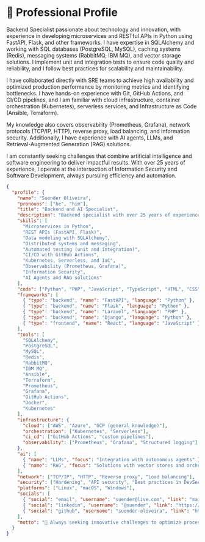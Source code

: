 # 📌 **Professional Profile**

Backend Specialist passionate about technology and innovation, with experience in developing microservices and RESTful APIs in Python using FastAPI, Flask, and other frameworks. I have expertise in SQLAlchemy and working with SQL databases (PostgreSQL, MySQL), caching systems (Redis), messaging systems (RabbitMQ, IBM MQ), and vector storage solutions. I implement unit and integration tests to ensure code quality and reliability, and I follow best practices for scalability and maintainability.

I have collaborated directly with SRE teams to achieve high availability and optimized production performance by monitoring metrics and identifying bottlenecks. I have hands-on experience with Git, GitHub Actions, and CI/CD pipelines, and I am familiar with cloud infrastructure, container orchestration (Kubernetes), serverless services, and Infrastructure as Code (Ansible, Terraform).

My knowledge also covers observability (Prometheus, Grafana), network protocols (TCP/IP, HTTP), reverse proxy, load balancing, and information security. Additionally, I have experience with AI agents, LLMs, and Retrieval-Augmented Generation (RAG) solutions.

I am constantly seeking challenges that combine artificial intelligence and software engineering to deliver impactful results. With over 25 years of experience, I operate at the intersection of Information Security and Software Development, always pursuing efficiency and automation.

```json
{
  "profile": {
    "name": "Suender Oliveira",
    "pronouns": ["he", "him"],
    "title": "Backend and AI Specialist",
    "description": "Backend specialist with over 25 years of experience, operating at the intersection of Information Security and Software Engineering. Passionate about innovation, system architecture, applied AI, and scalable microservices-based solutions.",
    "skills": [
      "Microservices in Python",
      "REST APIs (FastAPI, Flask)",
      "Data modeling with SQLAlchemy",
      "Distributed systems and messaging",
      "Automated testing (unit and integration)",
      "CI/CD with GitHub Actions",
      "Kubernetes, Serverless, and IaC",
      "Observability (Prometheus, Grafana)",
      "Information Security",
      "AI Agents and RAG solutions"
    ],
    "code": ["Python", "PHP", "JavaScript", "TypeScript", "HTML", "CSS", "Markdown"],
    "frameworks": [
      { "type": "backend", "name": "FastAPI", "language": "Python" },
      { "type": "backend", "name": "Flask", "language": "Python" },
      { "type": "backend", "name": "Laravel", "language": "PHP" },
      { "type": "backend", "name": "Django", "language": "Python" },
      { "type": "frontend", "name": "React", "language": "JavaScript" }
    ],
    "tools": [
      "SQLAlchemy",
      "PostgreSQL",
      "MySQL",
      "Redis",
      "RabbitMQ",
      "IBM MQ",
      "Ansible",
      "Terraform",
      "Prometheus",
      "Grafana",
      "GitHub Actions",
      "Docker",
      "Kubernetes"
    ],
    "infrastructure": {
      "cloud": ["AWS", "Azure", "GCP (general knowledge)"],
      "orchestration": ["Kubernetes", "Serverless"],
      "ci_cd": ["GitHub Actions", "custom pipelines"],
      "observability": ["Prometheus", "Grafana", "Structured logging"]
    },
    "ai": [
      { "name": "LLMs", "focus": "Integration with autonomous agents" },
      { "name": "RAG", "focus": "Solutions with vector stores and orchestration pipelines" }
    ],
    "network": ["TCP/IP", "HTTP", "Reverse proxy", "Load balancing"],
    "security": ["Hardening", "API security", "Best practices in DevSecOps"],
    "platforms": ["Linux", "macOS", "Windows"],
    "socials": [
      { "social": "email", "username": "suender@live.com", "link": "mailto:suender@live.com" },
      { "social": "linkedin", "username": "@suender", "link": "https://www.linkedin.com/in/suender/" },
      { "social": "github", "username": "suender-oliveira", "link": "https://github.com/suender-oliveira" }
    ],
    "motto": "🚀 Always seeking innovative challenges to optimize processes, integrate security and technology, and drive the future of digital transformation."
  }
}
```
